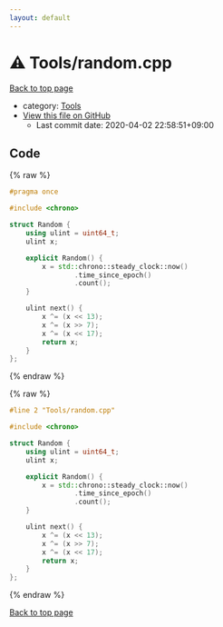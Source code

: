 ```yaml
---
layout: default
---
```


<!-- mathjax config similar to math.stackexchange -->
<script type="text/javascript" async
  src="https://cdnjs.cloudflare.com/ajax/libs/mathjax/2.7.5/MathJax.js?config=TeX-MML-AM_CHTML">
</script>
<script type="text/x-mathjax-config">
  MathJax.Hub.Config({
    TeX: { equationNumbers: { autoNumber: "AMS" }},
    tex2jax: {
      inlineMath: [ ['$','$'] ],
      processEscapes: true
    },
    "HTML-CSS": { matchFontHeight: false },
    displayAlign: "left",
    displayIndent: "2em"
  });
</script>

<script type="text/javascript" src="https://cdnjs.cloudflare.com/ajax/libs/jquery/3.4.1/jquery.min.js"></script>
<script src="https://cdn.jsdelivr.net/npm/jquery-balloon-js@1.1.2/jquery.balloon.min.js" integrity="sha256-ZEYs9VrgAeNuPvs15E39OsyOJaIkXEEt10fzxJ20+2I=" crossorigin="anonymous"></script>
<script type="text/javascript" src="../../assets/js/copy-button.js"></script>
<link rel="stylesheet" href="../../assets/css/copy-button.css" />


# :warning: Tools/random.cpp

<a href="../../index.html">Back to top page</a>

* category: <a href="../../index.html#8625e1de7be14c39b1d14dc03d822497">Tools</a>
* <a href="{{ site.github.repository_url }}/blob/master/Tools/random.cpp">View this file on GitHub</a>
    - Last commit date: 2020-04-02 22:58:51+09:00




## Code

<a id="unbundled"></a>
{% raw %}
```cpp
#pragma once

#include <chrono>

struct Random {
    using ulint = uint64_t;
    ulint x;

    explicit Random() {
        x = std::chrono::steady_clock::now()
                .time_since_epoch()
                .count();
    }

    ulint next() {
        x ^= (x << 13);
        x ^= (x >> 7);
        x ^= (x << 17);
        return x;
    }
};

```
{% endraw %}

<a id="bundled"></a>
{% raw %}
```cpp
#line 2 "Tools/random.cpp"

#include <chrono>

struct Random {
    using ulint = uint64_t;
    ulint x;

    explicit Random() {
        x = std::chrono::steady_clock::now()
                .time_since_epoch()
                .count();
    }

    ulint next() {
        x ^= (x << 13);
        x ^= (x >> 7);
        x ^= (x << 17);
        return x;
    }
};

```
{% endraw %}

<a href="../../index.html">Back to top page</a>

